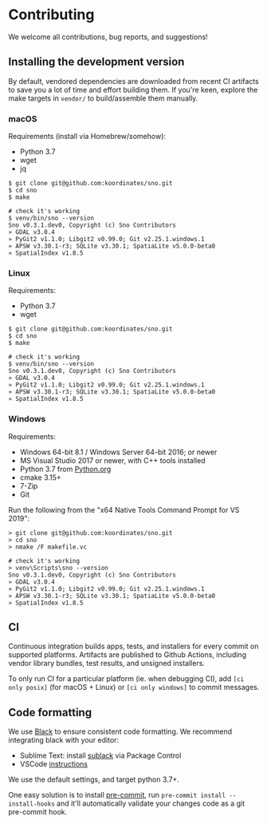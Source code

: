 # Contributing

We welcome all contributions, bug reports, and suggestions!

## Installing the development version

By default, vendored dependencies are downloaded from recent CI artifacts to save you a lot of time and effort building them. If you're keen, explore the make targets in `vendor/` to build/assemble them manually.

### macOS

Requirements (install via Homebrew/somehow):
* Python 3.7
* wget
* jq

```console
$ git clone git@github.com:koordinates/sno.git
$ cd sno
$ make

# check it's working
$ venv/bin/sno --version
Sno v0.3.1.dev0, Copyright (c) Sno Contributors
» GDAL v3.0.4
» PyGit2 v1.1.0; Libgit2 v0.99.0; Git v2.25.1.windows.1
» APSW v3.30.1-r3; SQLite v3.30.1; SpatiaLite v5.0.0-beta0
» SpatialIndex v1.8.5
```

### Linux

Requirements:
* Python 3.7
* wget

```console
$ git clone git@github.com:koordinates/sno.git
$ cd sno
$ make

# check it's working
$ venv/bin/sno --version
Sno v0.3.1.dev0, Copyright (c) Sno Contributors
» GDAL v3.0.4
» PyGit2 v1.1.0; Libgit2 v0.99.0; Git v2.25.1.windows.1
» APSW v3.30.1-r3; SQLite v3.30.1; SpatiaLite v5.0.0-beta0
» SpatialIndex v1.8.5
```

### Windows

Requirements:
* Windows 64-bit 8.1 / Windows Server 64-bit 2016; or newer
* MS Visual Studio 2017 or newer, with C++ tools installed
* Python 3.7 from [Python.org](https://python.org)
* cmake 3.15+
* 7-Zip
* Git

Run the following from the "x64 Native Tools Command Prompt for VS 2019":

```console
> git clone git@github.com:koordinates/sno.git
> cd sno
> nmake /F makefile.vc

# check it's working
> venv\Scripts\sno --version
Sno v0.3.1.dev0, Copyright (c) Sno Contributors
» GDAL v3.0.4
» PyGit2 v1.1.0; Libgit2 v0.99.0; Git v2.25.1.windows.1
» APSW v3.30.1-r3; SQLite v3.30.1; SpatiaLite v5.0.0-beta0
» SpatialIndex v1.8.5
```

## CI

Continuous integration builds apps, tests, and installers for every commit on supported platforms. Artifacts are published to Github Actions, including vendor library bundles, test results, and unsigned installers.

To only run CI for a particular platform (ie. when debugging CI), add `[ci only posix]` (for macOS + Linux) or `[ci only windows]` to commit messages.

## Code formatting

We use [Black](https://github.com/psf/black) to ensure consistent code formatting. We recommend integrating black with your editor:

* Sublime Text: install [sublack](https://packagecontrol.io/packages/sublack) via Package Control
* VSCode [instructions](https://code.visualstudio.com/docs/python/editing#_formatting)

We use the default settings, and target python 3.7+.

One easy solution is to install [pre-commit](https://pre-commit.com), run `pre-commit install --install-hooks` and it'll automatically validate your changes code as a git pre-commit hook.
